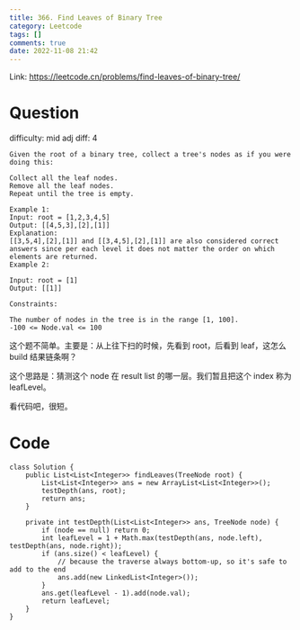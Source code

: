 ```yaml
---
title: 366. Find Leaves of Binary Tree
category: Leetcode
tags: []
comments: true
date: 2022-11-08 21:42
---
```




Link: https://leetcode.cn/problems/find-leaves-of-binary-tree/

# Question

difficulty: mid
adj diff: 4

    Given the root of a binary tree, collect a tree's nodes as if you were doing this:

    Collect all the leaf nodes.
    Remove all the leaf nodes.
    Repeat until the tree is empty.

    Example 1:
    Input: root = [1,2,3,4,5]
    Output: [[4,5,3],[2],[1]]
    Explanation:
    [[3,5,4],[2],[1]] and [[3,4,5],[2],[1]] are also considered correct answers since per each level it does not matter the order on which elements are returned.
    Example 2:

    Input: root = [1]
    Output: [[1]]

    Constraints:

    The number of nodes in the tree is in the range [1, 100].
    -100 <= Node.val <= 100

这个题不简单。主要是：从上往下扫的时候，先看到 root，后看到 leaf，这怎么 build 结果链条啊？

这个思路是：猜测这个 node 在 result list 的哪一层。我们暂且把这个 index 称为 leafLevel。

看代码吧，很短。

# Code

```
class Solution {
    public List<List<Integer>> findLeaves(TreeNode root) {
        List<List<Integer>> ans = new ArrayList<List<Integer>>();
        testDepth(ans, root);
        return ans;
    }

    private int testDepth(List<List<Integer>> ans, TreeNode node) {
        if (node == null) return 0;
        int leafLevel = 1 + Math.max(testDepth(ans, node.left), testDepth(ans, node.right));
        if (ans.size() < leafLevel) {
            // because the traverse always bottom-up, so it's safe to add to the end
            ans.add(new LinkedList<Integer>());
        }
        ans.get(leafLevel - 1).add(node.val);
        return leafLevel;
    }
}
```
